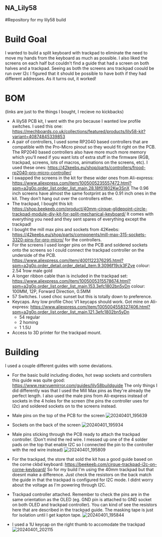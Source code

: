 ## NA_Lily58
#Repository for my lily58 build


# Build Goal
I wanted to build a split keyboard with trackpad to eliminate the need to move my hands from the keyboard as much as possible. I also liked the screens on each half but couldn't find a guide that had a screen on both halves and a trackpad. Seeing as both the screens ans trackpad coould be run over I2c I figured that it should be possible to have both if they had different addresses. As it turns out, it worked!

# BOM
(links are just to the things I bought, I recieve no kickbacks)
 - A lily58 PCB kit, I went with the pro because I wanted low profile switches. I used this one: https://mechboards.co.uk/collections/featured/products/lily58-kit?variant=40874845339853
 - A pair of controllers, I used some RP2040 based controllers that are compatible with the Pro-Micro pinout so they would fit right on the PCB. The RP2040 based controllers also have more much more memory which you'll need if you want lots of extra stuff in the firmware (RGB, trackpad, screens, lots of macros, animations on the screens, etc). I used these ones: https://42keebs.eu/shop/parts/controllers/frood-rp2040-pro-micro-controller/
 - I swapped the screens in the kit for these wider ones from Ali-express: https://www.aliexpress.com/item/1005005235557472.html?spm=a2g0o.order_list.order_list_main.28.18f01802Kw3SnX The 0.96 inch screens have almost the same footprint as the 0.91 inch ones in the kit. They don't hang out over the controllers either.
 - The trackpad, I bought this kit: https://shop.beekeeb.com/product/40mm-cirque-glidepoint-circle-trackpad-module-diy-kit-for-split-mechanical-keyboard/ It comes with everything you need and they sent spares of everything except the trackpad!
 - I bought the mill max pins and sockets from 42Keebs: https://42keebs.eu/shop/parts/components/mill-max-315-sockets-3320-pins-for-pro-micro/ for the controllers.
 - For the screens I used longer pins on the PCB and soldered sockets onto the screens so I could connect the trackpad controller on the underside of the PCB. https://www.aliexpress.com/item/4001122376295.html?spm=a2g0o.order_detail.order_detail_item.9.3096f19ck3FZye colour: 2.54 1row male gold
 - A longer ribbon cable than is included in the trackpad set: https://www.aliexpress.com/item/1005005315578674.html?spm=a2g0o.order_list.order_list_main.153.3efc1802bn5yDn colour: 100MM, 12P, Forward Direction, 0.5MM
 - 57 Switches. I used choc sunset but this is totally down to preference.
 - Keycaps. Any low profile Choc V1 keycaps should work. Got mine on Ali-express: https://www.aliexpress.com/item/1005004558327406.html?spm=a2g0o.order_list.order_list_main.121.3efc1802bn5yDn
    - 54 regular
    - 2 homing
    - 1 1.5U
 - Access to 3D printer for the trackpad mount.

# Building
I used a couple different guides with some deviations.

 - For the basic build including diodes, hot swap sockets and controllers this guide was quite good: https://www.rearvuemirror.com/guides/lily58buildguide The only things I did differently was that I used the Mill Max pins as they're already the perfect length. I also used the male pins from Ali-express instead of sockets in the 4 holes for the screen (the pins the controller uses for I2c) and soldered sockets on to the screens instead.
  - Male pins on the top of the PCB for the screen
![20240401_195639](https://github.com/NewAbbreviations950/NA_Lily58/assets/104692825/65faca73-8262-45ed-a4ab-3ffa069ae768)

  - Sockets on the back of the screen
![20240401_195934](https://github.com/NewAbbreviations950/NA_Lily58/assets/104692825/8e22ae9e-5059-46f9-947c-10105a9813b7)

  - Male pins sticking through the PCB ready to attach the trackpad controller. (Don't mind the red wire. I messed up one of the 4 solder pads on the top that enable I2C so I connected the pin to the controller with the red wire instead)
![20240401_195809](https://github.com/NewAbbreviations950/NA_Lily58/assets/104692825/9670ea8e-1abf-4238-a689-eb9dd40adfa4)


- For the trackpad, the store that sold the kit has a good guide based on the corne ckbd keyboard: https://beekeeb.com/cirque-trackpad-i2c-on-corne-keyboard/ So for my build I'm using the 40mm trackpad but that doesnt make a difference. Just check the resistors on the back match the guide in that the trackpad is configured for I2C mode. I didnt worry about the voltage as I'm powering through I2C.

 - Trackpad controller attached. Remember to check the pins are in the same orientation as the OLED (eg. GND pin is attached to GND socket on both OLED and trackpad controller). You can kind of see the resistors here that are described in the trackpad guide. The masking tape is just for isolation until I get kapton tape.
![20240401_195844](https://github.com/NewAbbreviations950/NA_Lily58/assets/104692825/3f1cfa15-1678-4b76-92d8-a1aaf19bc9a9)

 - I used a 1U keycap on the right thumb to accomodate the trackpad
![20240401_202115](https://github.com/NewAbbreviations950/NA_Lily58/assets/104692825/29ef0400-3733-4206-8205-ead879b7fffb)

